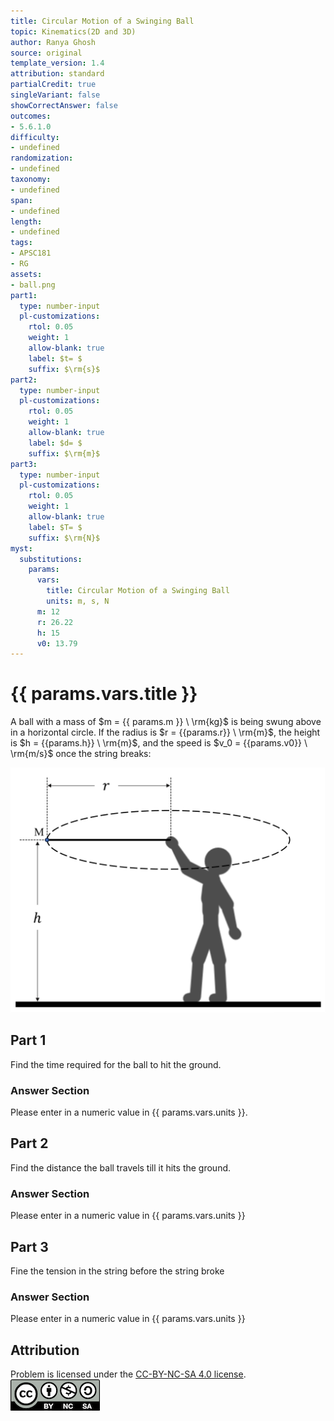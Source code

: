 ```yaml
---
title: Circular Motion of a Swinging Ball
topic: Kinematics(2D and 3D)
author: Ranya Ghosh
source: original
template_version: 1.4
attribution: standard
partialCredit: true
singleVariant: false
showCorrectAnswer: false
outcomes:
- 5.6.1.0
difficulty:
- undefined
randomization:
- undefined
taxonomy:
- undefined
span:
- undefined
length:
- undefined
tags:
- APSC181
- RG
assets:
- ball.png
part1:
  type: number-input
  pl-customizations:
    rtol: 0.05
    weight: 1
    allow-blank: true
    label: $t= $
    suffix: $\rm{s}$
part2:
  type: number-input
  pl-customizations:
    rtol: 0.05
    weight: 1
    allow-blank: true
    label: $d= $
    suffix: $\rm{m}$
part3:
  type: number-input
  pl-customizations:
    rtol: 0.05
    weight: 1
    allow-blank: true
    label: $T= $
    suffix: $\rm{N}$
myst:
  substitutions:
    params:
      vars:
        title: Circular Motion of a Swinging Ball
        units: m, s, N
      m: 12
      r: 26.22
      h: 15
      v0: 13.79
---
```

# {{ params.vars.title }}
A ball with a mass of $m = {{ params.m }} \ \rm{kg}$ is being swung above in a horizontal circle.
If the radius is $r = {{params.r}} \ \rm{m}$, the height is $h = {{params.h}} \ \rm{m}$, and the speed is $v_0 = {{params.v0}} \ \rm{m/s}$ once the string breaks:

<img src="ball.png" width=800>

## Part 1

Find the time required for the ball to hit the ground.

### Answer Section

Please enter in a numeric value in {{ params.vars.units }}.

## Part 2

Find the distance the ball travels till it hits the ground.

### Answer Section

Please enter in a numeric value in {{ params.vars.units }}

## Part 3

Fine the tension in the string before the string broke

### Answer Section

Please enter in a numeric value in {{ params.vars.units }}

## Attribution

Problem is licensed under the [CC-BY-NC-SA 4.0 license](https://creativecommons.org/licenses/by-nc-sa/4.0/).<br> ![The Creative Commons 4.0 license requiring attribution-BY, non-commercial-NC, and share-alike-SA license.](https://raw.githubusercontent.com/firasm/bits/master/by-nc-sa.png)